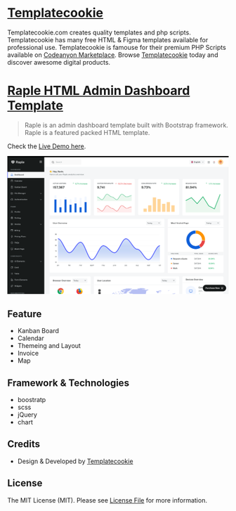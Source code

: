 # [Templatecookie](https://templatecookie.com)
Templatecookie.com creates quality templates and php scripts. Templatecookie has many free HTML & Figma templates available for professional use. Templatecookie is famouse for their premium PHP Scripts available on [Codeanyon Marketplace](https://codecanyon.net/user/templatecookie). Browse [Templatecookie](https://templatecookie.com) today and discover awesome digital products.

# [Raple HTML Admin Dashboard Template](https://www.templatecookie.com/templates/varin-html-template)

> Raple is an admin dashboard template built with Bootstrap framework. Raple is a featured packed HTML template.

Check the [Live Demo here](https://raple-dashboard.netlify.app).

![](screenshot.png)

## Feature
- Kanban Board
- Calendar
- Themeing and Layout
- Invoice
- Map

## Framework & Technologies
- boostratp
- scss
- jQuery
- chart

## Credits
- Design & Developed by [Templatecookie](https://templatecookie.com)

## License
The MIT License (MIT). Please see [License File](LICENSE.md) for more information.
